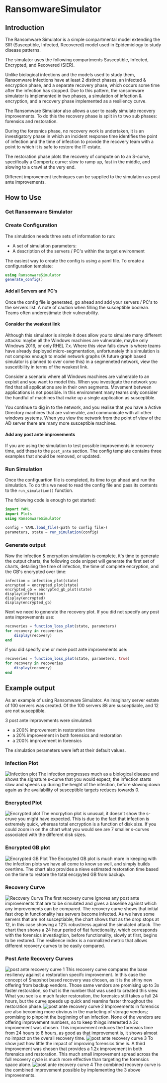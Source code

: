 # RansomwareSimulator

## Introduction
The Ransomware Simulator is a simple compartmental model extending the SIR (Susceptible, Infected, Recovered) model used in Epidemiology to study disease patterns.

The simulator uses the following compartments Susceptible, Infected, Encrypted, and Recovered (SIER). 

Unlike biological infections and the models used to study them, Ransomware Infections have at least 2 distinct phases, an infected & encryption phase, and a separate recovery phase, which occurs some time after the infection has stopped. Due to this pattern, the ransomware simulator is implemented in two phases, a simulation of infection & encryption, and a recovery phase implemented as a resiliency curve.

The Ransomware Simulator also allows a user to easily simulate recovery improvements. To do this the recovery phase is split in to two sub phases: forensics and restoration.

During the foresnics phase, no recovery work is undertaken, it is an investigatory phase in which an incident response time identifies the point of infection and the time of infection to provide the recovery team with a point to which it is safe to restore the IT estate.

The restoration phase plots the recovery of compute on to an S-curve, specifically a Gompertz curve: slow to ramp up, fast in the middle, and slowing to a crawl at the very end.

Different improvement techniques can be supplied to the simulation as post ante improvements.

## How to Use

### Get Ransomware Simulator


### Create Configuration
The simulation needs three sets of information to run:
- A set of simulation parameters:
- A description of the servers / PC's within the target environment

The easiest way to create the config is using a yaml file. To create a configuration template:
```julia
using RansomwareSimulator
generate_config()
```

#### Add all Servers and PC's
Once the config file is generated, go ahead and add your servers / PC's to the servers list. A note of caution when filling the susceptible boolean.
Teams often underestimate their vulnerability.

#### Consider the weakest link
Although this simulator is simple it does allow you to simulate many different attacks: maybe all the Windows machines are vulnerable, maybe only Windows 2016, or only RHEL 7.x. Where this view falls down is where teams have already deployed micro-segmentation, unfortunately this simulation is not complex enough to model network graphs (A future graph based simulator is planned to over come this) in a segmeneted network, view the suscetibility in terms of the weakest link. 

Consider a scenario where all Windows machines are vulnerable to an exploit and you want to model this. When you investigate the network you find that all applications are in their own segments. Movement between applications is not possible. In this environment many teams only consider the handful of machines that make up a single application as susceptible. 

You continue to dig in to the network, and you realise that you have a Active Directory machines that are vulnerable, and communicate with all other windows systems. When you view the network from the point of view of the AD server there are many more susceptible machines.

#### Add any post ante improvements
If you are using the simulation to test possible improvements in recovery time, add these to the `post_ante` section.
The config template contains three examples that should be removed, or updated.


### Run Simulation
Once the configuartion file is completed, its time to go ahead and run the simulation. To do this we need to read the config file and pass its contents to the `run_simulation()` function.

The following code is enough to get started:

```julia
import YAML
import Plots
using RansomwareSimulator

config = YAML.load_file(<path to config file>)
parameters, state = run_simulation(config)
```

### Generate output

Now the infection & encryption simulation is complete, it's time to generate the output charts, the following code snippet will generate the first set of charts, detailing the time of infection, the time of complete encryption, and the GB's encrypted over time:

```juila
infection = infection_plot(state)
encrypted = encrypted_plot(state)
encrypted_gb = encrypted_gb_plot(state)
display(infection)
display(encrypted)
display(encrypted_gb)
```

Next we need to generate the recovery plot. If you did not specify any post ante improvements use:

```julia
recoveries = function_loss_plot(state, parameters)
for recovery in recoveries
    display(recovery)
end
```

if you did specify one or more post ante improvements use:

```julia
recoveries = function_loss_plot(state, parameters, true)
for recovery in recoveries
    display(recovery)
end
```
## Example output
As an example of using Ransomware Simulator. An imaginary server estate of 100 servers was created. Of the 100 servers 88 are susceptiable, and 12 are not susceptible.

3 post ante improvements were simulated:
- a 200% improvement in restoration time
- a 20% improvement in both forensics and restoration
- a 200% improvement in forensics

The simulation perameters were left at their default values.

### Infection Plot
![Infection plot](/docs/img/example_infection_plot.png)
The infection progresses much as a biological disease and shows the signature s-curve that you would expect; the infection starts slow and speeds up during the height of the infection, before slowing down again as the availability of susceptible targets reduces towards 0.
### Encrypted Plot
![Encrypted plot](/docs/img/example_encrypted_plot.png)
The encrpytion plot is unusual, it doesn't show the s-cruve you might have expected. This is due to the fact that infection is extremely quick, whereas total encryption is a function of disk size. If you could zoom in on the chart what you would see are 7 smaller s-curves associated with the different disk sizes. 
### Encrypted GB plot
![Encrypted GB Plot](/docs/img/example_encrypted_gb_plot.png)
The Encrpyted GB plot is much more in keeping with the infection plots we have all come to know so well, and simply builds overtime. The chart also provides a nieve estimated restoration time based on the time to restore the total encrpyted GB from backup.
### Recovery Curve
![Recovery Curve](/docs/img/example_recovery_curve.png)
The first recovery curve ignores any post ante improvements that are to be simulated and gives a baseline against which any improvements can be compared. The recovery curve shows that initial fast drop in functionality has servers become infected. As we have some servers that are not susceptiable, the
 chart shows that as the drop stops at 12, in this case showing a 12% robustness against the simulated attack.
The chart then shows a 24 hour period of flat functionality, which corresponds with the forensics investiagtion, before functionality, slowly at first, begins to be restored. The resilience index is a normalized metric that allows different recovery curves to be easily compared.
### Post Ante Recovery Curves
![post ante recovery curve 1](/docs/img/example_recovery_curve_restore.png)
This recovery curve compares the base resiliency against a restoration specifc improvement. In this case the concept of Snapshot based recovery was chosen, as it is the shiny new offering from backup vendors. Those same vendors are promising up to 3x faster restoration, so that is the number that was used to created this view. What you see is a much faster restoration, the forensics still takes a full 24 hours, but the curve speeds up quick and reamins faster throughout the restoration phase.
![post ante recovery curve 2](/docs/img/example_recovery_curve_forensics.png)
Improvements in forensics are also becoming more obvious in the marketing of storage vendors; promising to pinpoint the beginning of an infection. None of the vendors are offering improvement numbers, so to keep things interested a 3x improvement was chosen. 
This improvement reduces the forensics time from 24 hours to 8 hours, as good as that improvement is, it shows almost no impact on the overall recovery time.
![post ante recovery curve 3](/docs/img/example_recovery_curve_both.png)
To show just how little the impact of improving forensics time is. A third improvement was chosen that provides a 1.2x improvement in both forensics and restoration. This much small improvement spread across the full recovery cycle is much more effective than targeting the forensics space alone.
![post ante recovery curve 4](/docs/img/example_recovery_curve_combined.png)
The combined recovery curve is the combined improvement possible by implementing the 3 above improvements.
